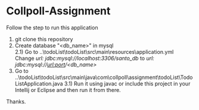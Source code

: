 # Collpoll-Assignment

Follow the step to run this application

1) git clone this repository
2) Create database "<db_name>" in mysql
  <br>2.1) Go to ..\todoList\todoList\src\main\resources\application.yml
       Change  *url: jdbc:mysql://localhost:3306/santo_db* to *url: jdbc:mysql://<url:port>/<db_name>*  
3) Go to ..\todoList\todoList\src\main\java\com\collpoll\assignment\todoList\TodoListApplication.java 
  3.1) Run it using javac or include this project in your Intellij or Eclipse and then run it from there.

Thanks.
